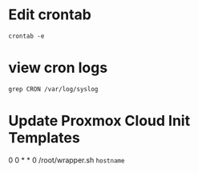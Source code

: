 # Edit crontab
`crontab -e`
# view cron logs
`grep CRON /var/log/syslog`
# Update Proxmox Cloud Init Templates
0 0 * * 0 /root/wrapper.sh `hostname`

